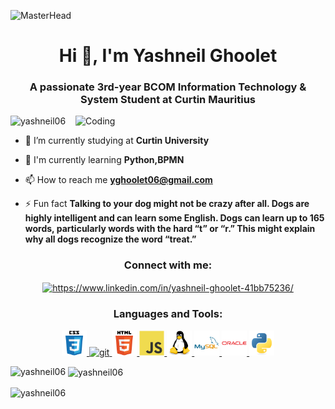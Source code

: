 ![MasterHead](https://camo.githubusercontent.com/ba9f3bd30647e352a3f5e1e45eb45c6ec7bad6155cd16aaedf4a426738da0ca5/68747470733a2f2f696e646f616e616c79746963612e636f6d2f7374617469632f696d616765732f62616e6e6572722e676966)
<h1 align="center">Hi 👋, I'm Yashneil Ghoolet</h1>
<h3 align="center">A passionate 3rd-year BCOM Information Technology & System Student at Curtin Mauritius</h3>
<img align="right" alt="Coding" width="400" src="https://camo.githubusercontent.com/c8626937d147ba7805f0989930848b2065807daae2202356d7201a9246c30b51/68747470733a2f2f6d69722d73332d63646e2d63662e626568616e63652e6e65742f70726f6a6563745f6d6f64756c65732f66732f3831626234623136353638343031392e363430623630333864313333652e676966">


<p align="left"> <img src="https://komarev.com/ghpvc/?username=yashneil06&label=Profile%20views&color=0e75b6&style=flat" alt="yashneil06" /> </p>

- 🌱 I’m currently studying at **Curtin University**

- 💬 I'm currently learning **Python,BPMN**

- 📫 How to reach me **yghoolet06@gmail.com**

- ⚡ Fun fact **Talking to your dog might not be crazy after all. Dogs are highly intelligent and can learn some English. Dogs can learn up to 165 words, particularly words with the hard “t” or “r.” This might explain why all dogs recognize the word “treat.”**

<h3 align="center">Connect with me:</h3>
<p align="center">
<a href="https://linkedin.com/in/https://www.linkedin.com/in/yashneil-ghoolet-41bb75236/" target="blank"><img align="center" src="https://raw.githubusercontent.com/rahuldkjain/github-profile-readme-generator/master/src/images/icons/Social/linked-in-alt.svg" alt="https://www.linkedin.com/in/yashneil-ghoolet-41bb75236/" height="30" width="40" /></a>
</p>

<h3 align="center">Languages and Tools:</h3>
<p align="center"> <a href="https://www.w3schools.com/css/" target="_blank" rel="noreferrer"> <img src="https://raw.githubusercontent.com/devicons/devicon/master/icons/css3/css3-original-wordmark.svg" alt="css3" width="40" height="40"/> </a> <a href="https://git-scm.com/" target="_blank" rel="noreferrer"> <img src="https://www.vectorlogo.zone/logos/git-scm/git-scm-icon.svg" alt="git" width="40" height="40"/> </a> <a href="https://www.w3.org/html/" target="_blank" rel="noreferrer"> <img src="https://raw.githubusercontent.com/devicons/devicon/master/icons/html5/html5-original-wordmark.svg" alt="html5" width="40" height="40"/> </a> <a href="https://developer.mozilla.org/en-US/docs/Web/JavaScript" target="_blank" rel="noreferrer"> <img src="https://raw.githubusercontent.com/devicons/devicon/master/icons/javascript/javascript-original.svg" alt="javascript" width="40" height="40"/> </a> <a href="https://www.linux.org/" target="_blank" rel="noreferrer"> <img src="https://raw.githubusercontent.com/devicons/devicon/master/icons/linux/linux-original.svg" alt="linux" width="40" height="40"/> </a> <a href="https://www.mysql.com/" target="_blank" rel="noreferrer"> <img src="https://raw.githubusercontent.com/devicons/devicon/master/icons/mysql/mysql-original-wordmark.svg" alt="mysql" width="40" height="40"/> </a> <a href="https://www.oracle.com/" target="_blank" rel="noreferrer"> <img src="https://raw.githubusercontent.com/devicons/devicon/master/icons/oracle/oracle-original.svg" alt="oracle" width="40" height="40"/> </a> <a href="https://www.python.org" target="_blank" rel="noreferrer"> <img src="https://raw.githubusercontent.com/devicons/devicon/master/icons/python/python-original.svg" alt="python" width="40" height="40"/> </a> </p>

<p><img align="left" src="https://github-readme-stats.vercel.app/api/top-langs?username=yashneil06&show_icons=true&locale=en&layout=compact" alt="yashneil06" /></p>

<p>&nbsp;<img align="center" src="https://github-readme-stats-sigma-five.vercel.app/api?username=yashneil06&show_icons=true&locale=en" alt="yashneil06" /></p>

<p><img align="center" src="https://github-readme-streak-stats.herokuapp.com/?user=yashneil06&" alt="yashneil06" /></p>
